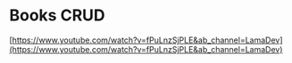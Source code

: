 # Books CRUD

[https://www.youtube.com/watch?v=fPuLnzSjPLE&ab_channel=LamaDev](https://www.youtube.com/watch?v=fPuLnzSjPLE&ab_channel=LamaDev)
